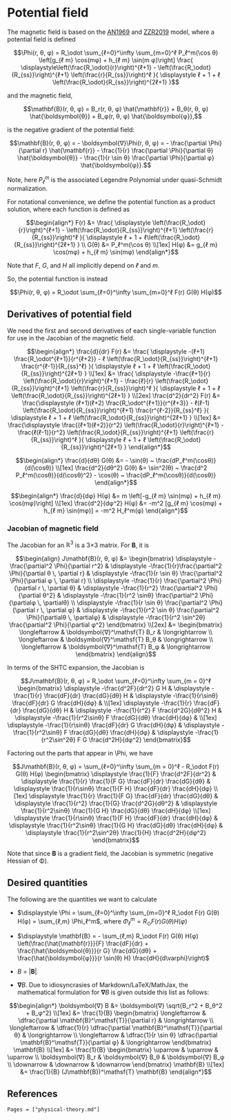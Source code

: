 # Potential field
The magnetic field is based on the [AN1969](@citet) and [ZZR2019](@citet) model, where a potential field is defined
```math
\Phi(r, θ, φ)
= R_\odot
  \sum_{ℓ=0}^\infty
    \sum_{m=0}^ℓ
      P_ℓ^m(\cos θ)
      \left[g_{ℓ m} \cos(mφ) + h_{ℓ m} \sin(m φ)\right]
      \frac{
        \displaystyle\left(\frac{R_\odot}{r}\right)^{ℓ+1} - \left(\frac{R_\odot}{R_{ss}}\right)^{ℓ+1} \left(\frac{r}{R_{ss}}\right)^ℓ
      }{
        \displaystyle ℓ + 1 + ℓ \left(\frac{R_\odot}{R_{ss}}\right)^{2ℓ+1}
      }
```
and the magnetic field,
```math
\mathbf{B}(r, θ, φ) = B_r(r, θ, φ) \hat{\mathbf{r}} + B_θ(r, θ, φ) \hat{\boldsymbol{θ}} + B_φ(r, θ, φ) \hat{\boldsymbol{φ}},
```
is the negative gradient of the potential field:
```math
\mathbf{B}(r, θ, φ)
= - \boldsymbol{∇}\Phi(r, θ, φ)
= - \frac{\partial \Phi}{\partial r} \hat{\mathbf{r}}
  - \frac{1}{r} \frac{\partial \Phi}{\partial θ} \hat{\boldsymbol{θ}}
  - \frac{1}{r \sin θ} \frac{\partial \Phi}{\partial φ} \hat{\boldsymbol{φ}}.
```

Note, here $P_ℓ^m$ is the associated Legendre Polynomial under quasi-Schmidt normalization.

For notational convenience, we define the potential function as a product solution, where each function is defined as
```math
\begin{align*}
F(r) &= \frac{
    \displaystyle \left(\frac{R_\odot}{r}\right)^{ℓ+1} - \left(\frac{R_\odot}{R_{ss}}\right)^{ℓ+1} \left(\frac{r}{R_{ss}}\right)^ℓ
}{
    \displaystyle ℓ + 1 + ℓ\left(\frac{R_\odot}{R_{ss}}\right)^{2ℓ+1}
} \\
G(θ) &= P_ℓ^m(\cos θ) \\[1ex]
H(φ) &= g_{ℓ m} \cos(mφ) + h_{ℓ m} \sin(mφ)
\end{align*}
```
Note that _F_, _G_, and _H_ all implicitly depend on _ℓ_ and _m_.

So, the potential function is instead
```math
\Phi(r, θ, φ) = R_\odot \sum_{ℓ=0}^\infty \sum_{m=0}^ℓ F(r) G(θ) H(φ)
```

## Derivatives of potential field
We need the first and second derivatives of each single-variable function for use in the Jacobian of the magnetic field.
```math
\begin{align*}
\frac{d}{dr} F(r)
&= \frac{ \displaystyle
  -(ℓ+1) \frac{R_\odot^{ℓ+1}}{r^{ℓ+2}} - ℓ \left(\frac{R_\odot}{R_{ss}}\right)^{ℓ+1} \frac{r^{ℓ-1}}{R_{ss}^ℓ}
}{ \displaystyle
  ℓ + 1 + ℓ \left(\frac{R_\odot}{R_{ss}}\right)^{2ℓ+1}
} \\[1ex]
&= \frac{ \displaystyle
  -\frac{ℓ+1}{r} \left(\frac{R_\odot}{r}\right)^{ℓ+1} - \frac{ℓ}{r} \left(\frac{R_\odot}{R_{ss}}\right)^{ℓ+1} \left(\frac{r}{R_{ss}}\right)^ℓ
}{ \displaystyle
  ℓ + 1 + ℓ \left(\frac{R_\odot}{R_{ss}}\right)^{2ℓ+1}
}
\\[2ex]
\frac{d^2}{dr^2} F(r)
&= \frac{\displaystyle
  (ℓ+1)(ℓ+2) \frac{R_\odot^{ℓ+1}}{r^{ℓ+3}} - ℓ(ℓ-1) \left(\frac{R_\odot}{R_{ss}}\right)^{ℓ+1} \frac{r^{ℓ-2}}{R_{ss}^ℓ}
}{ \displaystyle
  ℓ + 1 + ℓ \left(\frac{R_\odot}{R_{ss}}\right)^{2ℓ+1}
} \\[1ex]
&= \frac{\displaystyle
  \frac{(ℓ+1)(ℓ+2)}{r^2} \left(\frac{R_\odot}{r}\right)^{ℓ+1} - \frac{ℓ(ℓ-1)}{r^2} \left(\frac{R_\odot}{R_{ss}}\right)^{ℓ+1} \left(\frac{r}{R_{ss}}\right)^ℓ
}{ \displaystyle
  ℓ + 1 + ℓ \left(\frac{R_\odot}{R_{ss}}\right)^{2ℓ+1}
}
\end{align*}
```
```math
\begin{align*}
\frac{d}{dθ} G(θ) &= - \sin(θ) ~ \frac{dP_ℓ^m(\cosθ)}{d(\cosθ)} \\[1ex]
\frac{d^2}{dθ^2} G(θ) &= \sin^2(θ) ~ \frac{d^2 P_ℓ^m(\cosθ)}{d(\cosθ)^2} - \cos(θ) ~ \frac{dP_ℓ^m(\cosθ)}{d(\cosθ)}
\end{align*}
```
```math
\begin{align*}
\frac{d}{dφ} H(φ) &= m \left[-g_{ℓ m} \sin(mφ) + h_{ℓ m} \cos(mφ)\right] \\[1ex]
\frac{d^2}{dφ^2} H(φ) &= -m^2 [g_{ℓ m} \cos(mφ) + h_{ℓ m} \sin(mφ)] = -m^2 H_ℓ^m(φ)
\end{align*}
```

### Jacobian of magnetic field
The Jacobian for an $\mathbb{R}^3$ is a 3×3 matrix.
For **B**, it is
```math
\begin{align}
J\mathbf{B}(r, θ, φ)
&= \begin{bmatrix}
    \displaystyle -\frac{\partial^2 \Phi}{\partial r^2}                        &
    \displaystyle -\frac{1}{r}\frac{\partial^2 \Phi}{\partial θ \, \partial r} &
    \displaystyle -\frac{1}{r \sin θ} \frac{\partial^2 \Phi}{\partial φ \, \partial r} \\
    \displaystyle -\frac{1}{r} \frac{\partial^2 \Phi}{\partial r \, \partial θ} &
    \displaystyle -\frac{1}{r^2} \frac{\partial^2 \Phi}{\partial θ^2}           &
    \displaystyle -\frac{1}{r^2 \sinθ} \frac{\partial^2 \Phi}{\partialφ \, \partialθ} \\
    \displaystyle -\frac{1}{r \sin θ} \frac{\partial^2 \Phi}{\partial r \, \partial φ} &
    \displaystyle -\frac{1}{r^2 \sin θ} \frac{\partial^2 \Phi}{\partialθ \, \partialφ} &
    \displaystyle -\frac{1}{r^2 \sin^2θ} \frac{\partial^2 \Phi}{\partial φ^2}
\end{bmatrix}
\\[2ex]
&= \begin{bmatrix}
    \longleftarrow & \boldsymbol{∇}^\mathsf{T} B_r & \longrightarrow \\
    \longleftarrow & \boldsymbol{∇}^\mathsf{T} B_θ & \longrightarrow \\
    \longleftarrow & \boldsymbol{∇}^\mathsf{T} B_φ & \longrightarrow
\end{bmatrix}
\end{align}
```

In terms of the SHTC expansion, the Jacobian is
```math
J\mathbf{B}(r, θ, φ)
= R_\odot \sum_{ℓ=0}^\infty \sum_{m = 0}^ℓ \begin{bmatrix}
    \displaystyle -\frac{d^2F}{dr^2} G H &
    \displaystyle -\frac{1}{r} \frac{dF}{dr} \frac{dG}{dθ} H &
    \displaystyle -\frac{1}{r\sinθ} \frac{dF}{dr} G \frac{dH}{dφ} &
    \\[1ex]
    \displaystyle -\frac{1}{r} \frac{dF}{dr} \frac{dG}{dθ} H &
    \displaystyle -\frac{1}{r^2} F \frac{d^2G}{dθ^2} H &
    \displaystyle -\frac{1}{r^2\sinθ} F \frac{dG}{dθ} \frac{dH}{dφ} &
    \\[1ex]
    \displaystyle -\frac{1}{r\sinθ} \frac{dF}{dr} G \frac{dH}{dφ} &
    \displaystyle -\frac{1}{r^2\sinθ} F \frac{dG}{dθ} \frac{dH}{dφ} &
    \displaystyle -\frac{1}{r^2\sin^2θ} F G \frac{d^2H}{dφ^2}
\end{bmatrix}
```
Factoring out the parts that appear in \Phi, we have
```math
J\mathbf{B}(r, θ, φ)
= \sum_{ℓ=0}^\infty \sum_{m = 0}^ℓ - R_\odot F(r) G(θ) H(φ) \begin{bmatrix}
    \displaystyle \frac{1}{F} \frac{d^2F}{dr^2} &
    \displaystyle \frac{1}{r} \frac{1}{F G} \frac{dF}{dr} \frac{dG}{dθ} &
    \displaystyle \frac{1}{r\sinθ} \frac{1}{F H} \frac{dF}{dr} \frac{dH}{dφ}
    \\[1ex]
    \displaystyle \frac{1}{r} \frac{1}{F G} \frac{dF}{dr} \frac{dG}{dθ} &
    \displaystyle \frac{1}{r^2} \frac{1}{G} \frac{d^2G}{dθ^2} &
    \displaystyle \frac{1}{r^2\sinθ} \frac{1}{G H} \frac{dG}{dθ} \frac{dH}{dφ}
    \\[1ex]
    \displaystyle \frac{1}{r\sinθ} \frac{1}{F H} \frac{dF}{dr} \frac{dH}{dφ} &
    \displaystyle \frac{1}{r^2\sinθ} \frac{1}{G H} \frac{dG}{dθ} \frac{dH}{dφ} &
    \displaystyle \frac{1}{r^2\sin^2θ} \frac{1}{H} \frac{d^2H}{dφ^2}
\end{bmatrix}
```
Note that since **B** is a gradient field, the Jacobian is symmetric (negative Hessian of Φ).

## Desired quantities
The following are the quantities we want to calculate

- $\displaystyle \Phi = \sum_{ℓ=0}^\infty \sum_{m=0}^ℓ R_\odot F(r) G(θ) H(φ) = \sum_{ℓ,m} \Phi_ℓ^m$, where $\Phi_ℓ^m = R_\odot F(r) G(θ) H(φ)$

- $\displaystyle \mathbf{B} = - \sum_{ℓ,m} R_\odot F(r) G(θ) H(φ) \left(\frac{\hat{\mathbf{r}}}{F} \frac{dF}{dr} + \frac{\hat{\boldsymbol{θ}}}{r G} \frac{dG}{dθ} + \frac{\hat{\boldsymbol{φ}}}{r \sin(θ) H} \frac{dH}{d\varphi}\right)$

- _B_ = |**B**|

- **∇**_B_. Due to idiosyncrasies of Markdown/LaTeX/MathJax, the mathematical formulation for **∇**_B_ is given outside this list as follows:

```math
\begin{align*}
\boldsymbol{∇} B
&= \boldsymbol{∇} \sqrt{B_r^2 + B_θ^2 + B_φ^2} \\[1ex]
&= \frac{1}{B} \begin{bmatrix}
      \longleftarrow & \dfrac{\partial \mathbf{B}^\mathsf{T}}{\partial r} & \longrightarrow \\
      \longleftarrow & \dfrac{1}{r} \dfrac{\partial \mathbf{B}^\mathsf{T}}{\partial θ} & \longrightarrow \\
      \longleftarrow & \dfrac{1}{r \sin θ} \dfrac{\partial \mathbf{B}^\mathsf{T}}{\partial φ} & \longrightarrow
  \end{bmatrix} \mathbf{B}
\\[1ex]
&= \frac{1}{B} \begin{bmatrix}
      \uparrow & \uparrow & \uparrow \\
      \boldsymbol{∇} B_r & \boldsymbol{∇} B_θ & \boldsymbol{∇} B_φ \\
      \downarrow & \downarrow & \downarrow
  \end{bmatrix} \mathbf{B} \\[1ex]
&= \frac{1}{B} (J\mathbf{B})^\mathsf{T} \mathbf{B}
\end{align*}
```


## References
```@bibliography
Pages = ["physical-theory.md"]
```
